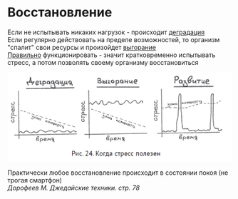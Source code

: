 # Восстановление
Если не испытывать никаких нагрузок - происходит <u>деградация</u><br/>
Если регулярно действовать на пределе возможностей, то организм "спалит" свои ресурсы и произойдет <u>выгорание</u><br/>
<u>Правильно</u>  функционировать - значит кратковременно испытывать стресс, а потом позволять своему организму восстановиться<br/>

![](img/recharging.png)<br/>

Практически любое восстановление происходит в состоянии покоя (не трогая смартфон)<br/>
*Дорофеев М. Джедайские техники. стр. 78*